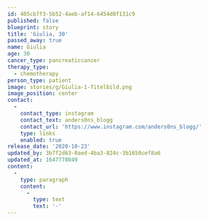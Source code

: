```yaml
---
id: 405cb7f3-5b52-4aeb-af14-6454d0f131c9
published: false
blueprint: story
title: 'Giulia, 30'
passed_away: true
name: Giulia
age: 30
cancer_type: pancreaticcancer
therapy_type:
  - chemotherapy
person_type: patient
image: stories/g/Giulia-1-Titelbild.png
image_position: center
contact:
  -
    contact_type: instagram
    contact_text: anders0ns_blogg
    contact_url: 'https://www.instagram.com/anders0ns_blogg/'
    type: links
    enabled: true
release_date: '2020-10-23'
updated_by: 3b7f2d63-0aed-4ba3-824c-3b1650cef8a6
updated_at: 1647778049
content:
  -
    type: paragraph
    content:
      -
        type: text
        text: '-'
---
```

